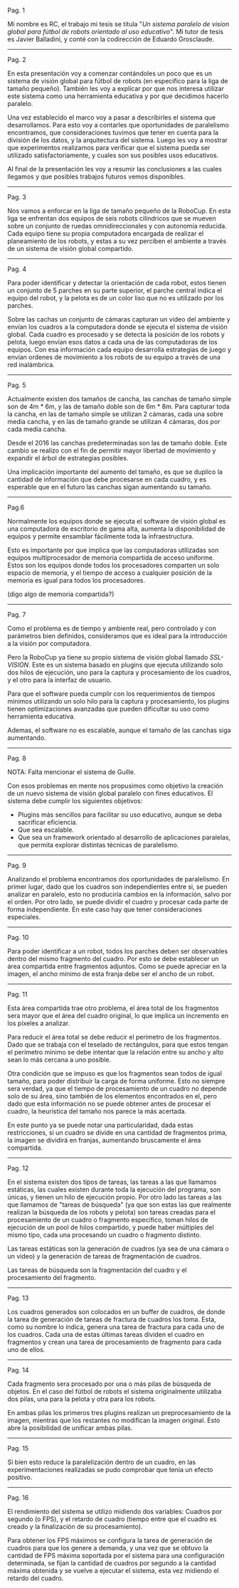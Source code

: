 <!-- vim: set spell spelllang=es syntax=markdown : -->

Pag. 1

Mi nombre es RC, el trabajo mi tesis se titula "_Un sistema paralelo de visíon
global para fútbol de robots orientado al uso educativo_". Mi tutor de tesis es
Javier Balladini, y conté con la codirección de Eduardo Grosclaude.

---

Pag. 2

En esta presentación voy a comenzar contándoles un poco que es un sistema de
visión global para fútbol de robots (en especifico para la liga de tamaño
pequeño). También les voy a explicar por que nos interesa utilizar este sistema
como una herramienta educativa y por que decidimos hacerlo paralelo.

Una vez establecido el marco voy a pasar a describirles el sistema que
desarrollamos. Para esto voy a contarles que oportunidades de paralelismo
encontramos, que consideraciones tuvimos que tener en cuenta para la división
de los datos, y la arquitectura del sistema. Luego les voy a mostrar que
experimentos realizamos para verificar que el sistema pueda ser utilizado
satisfactoriamente, y cuales son sus posibles usos educativos.

Al final de la presentación les voy a resumir las conclusiones a las cuales
llegamos y que posibles trabajos futuros vemos disponibles.

---

Pag. 3

Nos vamos a enforcar en la liga de tamaño pequeño de la RoboCup. En esta liga se
enfrentan dos equipos de seis robots cilíndricos que se mueven sobre un conjunto
de ruedas omnidireccionales y con autonomía reducida. Cada equipo tiene su
propia computadora encargada de realizar el planeamiento de los robots, y estas
a su vez perciben el ambiente a través de un sistema de visión global
compartido.

---

Pag. 4

Para poder identificar y detectar la orientación de cada robot, estos tienen un
conjunto de 5 parches en su parte superior, el parche central indica el equipo
del robot, y la pelota es de un color liso que no es utilizado por los parches.

Sobre las cachas un conjunto de cámaras capturan un video del ambiente y envían
los cuadros a la computadora donde se ejecuta el sistema de visión global. Cada
cuadro es procesado y se detecta la posición de los robots y pelota, luego
envían esos datos a cada una de las computadoras de los equipos. Con esa
información cada equipo desarrolla estrategias de juego y envían ordenes de
movimiento a los robots de su equipo a través de una red inalámbrica.

---

Pag. 5

Actualmente existen dos tamaños de cancha, las canchas de tamaño simple son de
4m * 6m, y las de tamaño doble son de 6m * 8m. Para capturar toda la cancha, en
las de tamaño simple se utilizan 2 cámaras, cada una sobre media cancha, y en
las de tamaño grande se utilizan 4 cámaras, dos por cada media cancha.

Desde el 2016 las canchas predeterminadas son las de tamaño doble. Este cambio
se realizo con el fin de permitir mayor libertad de movimiento y expandir el
árbol de estrategias posibles.

Una implicación importante del aumento del tamaño, es que se duplico la cantidad
de información que debe procesarse en cada cuadro, y es esperable que en el
futuro las canchas sigan aumentando su tamaño.

---

Pag.6

Normalmente los equipos donde se ejecuta el software de visión global es una
computadora de escritorio de gama alta, aumenta la disponibilidad de equipos y
permite ensamblar fácilmente toda la infraestructura.

Esto es importante por que implica que las computadoras utilizadas son equipos
multiprocesador de memoria compartida de acceso uniforme. Estos son los equipos
donde todos los procesadores comparten un solo espacio de memoria, y el tiempo
de acceso a cualquier posición de la memoria es igual para todos los
procesadores.

(digo algo de memoria compartida?)

---

Pag. 7

Como el problema es de tiempo y ambiente real, pero controlado y con parámetros
bien definidos, consideramos que es ideal para la introducción a la visión por
computadora.

Pero la RoboCup ya tiene su propio sistema de visión global llamado
_SSL-VISION_. Este es un sistema basado en plugins que ejecuta utilizando solo
dos hilos de ejecución, uno para la captura y procesamiento de los cuadros, y el
otro para la interfaz de usuario.

Para que el software pueda cumplir con los requerimientos de tiempos mínimos
utilizando un solo hilo para la captura y procesamiento, los plugins tienen
optimizaciones avanzadas que pueden dificultar su uso como herramienta
educativa.

Ademas, el software no es escalable, aunque el tamaño de las canchas siga
aumentando.

---

Pag. 8

NOTA: Falta mencionar el sistema de Guille.

Con esos problemas en mente nos propusimos como objetivo la creación de un nuevo
sistema de visión global paralelo con fines educativos. El sistema debe cumplir
los siguientes objetivos:

- Plugins más sencillos para facilitar su uso educativo, aunque se deba
  sacrificar eficiencia.
- Que sea escalable.
- Que sea un framework orientado al desarrollo de aplicaciones paralelas, que
  permita explorar distintas técnicas de paralelismo.

---

Pag. 9

Analizando el problema encontramos dos oportunidades de paralelismo. En primer
lugar, dado que los cuadros son independientes entre si, se pueden analizar en
paralelo, esto no produciría cambios en la información, salvo por el orden. Por
otro lado, se puede dividir el cuadro y procesar cada parte de forma
independiente. En este caso hay que tener consideraciones especiales.

---

Pag. 10

Para poder identificar a un robot, todos los parches deben ser observables
dentro del mismo fragmento del cuadro. Por esto se debe establecer un área
compartida entre fragmentos adjuntos. Como se puede apreciar en la imagen, el
ancho mínimo de esta franja debe ser el ancho de un robot.

---

Pag. 11

Esta área compartida trae otro problema, el área total de los fragmentos sera
mayor que el área del cuadro original, lo que implica un incremento en los
píxeles a analizar.

Para reducir el área total se debe reducir el perímetro de los fragmentos. Dado
que se trabaja con el teselado de rectángulos, para que estos tengan el
perímetro mínimo se debe intentar que la relación entre su ancho y alto sean lo
más cercana a uno posible.

Otra condición que se impuso es que los fragmentos sean todos de igual tamaño, para
poder distribuir la carga de forma uniforme. Esto no siempre sera verdad, ya que
el tiempo de procesamiento de un cuadro no depende solo de su área, sino también
de los elementos encontrados en el, pero dado que esta información no se puede
obtener antes de procesar el cuadro, la heurística del tamaño nos parece la más
acertada.

En este punto ya se puede notar una particularidad, dada estas restricciones, si
un cuadro se divide en una cantidad de fragmentos prima, la imagen se dividirá
en franjas, aumentando bruscamente el área compartida.

---

Pag. 12

En el sistema existen dos tipos de tareas, las tareas a las que llamamos
estáticas, las cuales existen durante toda la ejecución del programa, son
únicas, y tienen un hilo de ejecución propio. Por otro lado las tareas a las que
llamamos de "tareas de búsqueda" (ya que son estas las que realmente realizan la
búsqueda de los robots y pelota) son tareas creadas para el procesamiento de un
cuadro o fragmento especifico, toman hilos de ejecución de un pool de hilos
compartido, y puede haber múltiples del mismo tipo, cada una procesando un
cuadro o fragmento distinto.

Las tareas estáticas son la generación de cuadros (ya sea de una cámara o un
video) y la generación de tareas de fragmentación de cuadros.

Las tareas de búsqueda son la fragmentación del cuadro y el procesamiento del
fragmento.

---

Pag. 13

Los cuadros generados son colocados en un buffer de cuadros, de donde la tarea
de generación de tareas de fractura de cuadros los toma. Esta, como su nombre lo
indica, genera una tarea de fractura para cada uno de los cuadros. Cada una de
estas últimas tareas dividen el cuadro en fragmentos y crean una tarea de
procesamiento de fragmento para cada uno de ellos.

---

Pag. 14

Cada fragmento sera procesado por una o más pilas de búsqueda de objetos. En el
caso del fútbol de robots el sistema originalmente utilizaba dos pilas, una para
la pelota y otra para los robots.

En ambas pilas los primeros tres plugins realizan un preprocesamiento de la
imagen, mientras que los restantes no modifican la imagen original. Esto abre la
posibilidad de unificar ambas pilas.

---

Pag. 15

Si bien esto reduce la paralelización dentro de un cuadro, en las
experimentaciones realizadas se pudo comprobar que tenia un efecto positivo.

---

Pag. 16

El rendimiento del sistema se utilizo midiendo dos variables: Cuadros por
segundo (o FPS), y el retardo de cuadro (tiempo entre que el cuadro es creado y
la finalización de su procesamiento).

Para obtener los FPS máximos se configura la tarea de generación de cuadros para
que los genere a demanda, y una vez que se obtuvo la cantidad de FPS máxima
soportada por el sistema para una configuración determinada, se fijan la
cantidad de cuadros por segundo a la cantidad máxima obtenida y se vuelve a
ejecutar el sistema, esta vez midiendo el retardo del cuadro.

